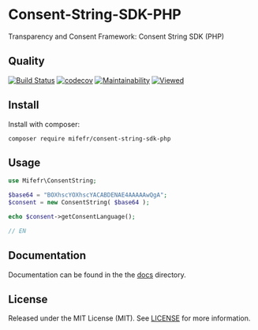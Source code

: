 # Consent-String-SDK-PHP
Transparency and Consent Framework: Consent String SDK (PHP)

## Quality
 [![Build Status](https://api.travis-ci.org/mifefr/Consent-String-SDK-PHP.png?branch=master)](https://travis-ci.org/mifefr/Consent-String-SDK-PHP)
 [![codecov](https://codecov.io/gh/mifefr/Consent-String-SDK-PHP/branch/master/graph/badge.svg)](https://codecov.io/gh/mifefr/Consent-String-SDK-PHP)
 [![Maintainability](https://api.codeclimate.com/v1/badges/72505332985c27a432b2/maintainability)](https://codeclimate.com/github/mifefr/Consent-String-SDK-PHP)
 [![Viewed](http://hits.dwyl.com/mifefr/Consent-String-SDK-PHP.svg)](http://hits.dwyl.com/mifefr/Consent-String-SDK-PHP)


## Install
Install with composer:
```bach
composer require mifefr/consent-string-sdk-php
```

## Usage
```php
use Mifefr\ConsentString;

$base64 = "BOXhscYOXhscYACABDENAE4AAAAAwQgA";
$consent = new ConsentString( $base64 );

echo $consent->getConsentLanguage();

// EN
```

## Documentation
Documentation can be found in the the [docs](https://github.com/mifefr/consent-string-sdk-php/tree/master/docs) directory.

## License
 Released under the MIT License (MIT). See [LICENSE](https://github.com/mifefr/consent-string-sdk-php/blob/master/LICENSE) for more information.
 
